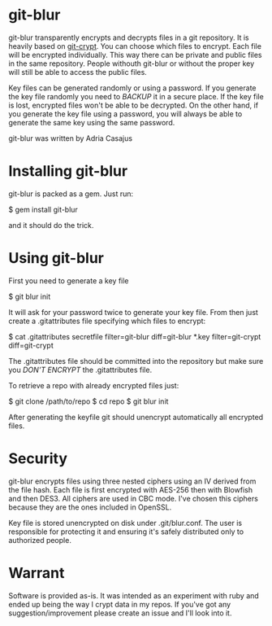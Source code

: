 git-blur
========

git-blur transparently encrypts and decrypts files in a git repository. It is heavily based on [git-crypt](https://github.com/AGWA/git-crypt "git-crypt"). You can choose which files to encrypt. Each file will be encrypted individually. This way there can be private and public files in the same repository. People withouth git-blur or without the proper key will still be able to access the public files.  

Key files can be generated randomly or using a password. If you generate the key file randomly you need to *BACKUP* it in a secure place. If the key file is lost, encrypted files won't be able to be decrypted. On the other hand, if you generate the key file using a password, you will always be able to generate the same key using the same password.

git-blur was written by Adria Casajus <adriancasajus at gmail dot com>


Installing git-blur
====================

git-blur is packed as a gem. Just run:

 $ gem install git-blur 

and it should do the trick.

Using git-blur
===============

First you need to generate a key file

 $ git blur init

It will ask for your password twice to generate your key file. From then just create a .gitattributes file specifying which files to encrypt:

 $ cat .gitattributes
 secretfile filter=git-blur diff=git-blur
 *.key filter=git-crypt diff=git-crypt

The .gitattributes file should be committed into the repository but make sure you *DON'T ENCRYPT* the .gitattributes file. 

To retrieve a repo with already encrypted files just:
 
 $ git clone /path/to/repo
 $ cd repo
 $ git blur init

After generating the keyfile git should unencrypt automatically all encrypted files.

Security
=========

git-blur encrypts files using three nested ciphers using an IV derived from the file hash.  Each file is first encrypted with AES-256 then with Blowfish and then DES3. All ciphers are used in CBC mode. I've chosen this ciphers because they are the ones included in OpenSSL.  

Key file is stored unencrypted on disk under .git/blur.conf. The user is responsible for protecting it and ensuring it's safely distributed only to authorized people. 


Warrant
========

Software is provided as-is. It was intended as an experiment with ruby and ended up being the way I crypt data in my repos. If you've got
any suggestion/improvement please create an issue and I'll look into it. 
